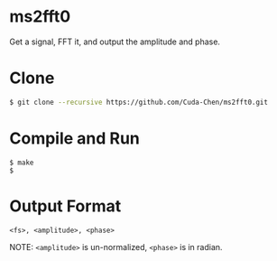 # ms2fft0
Get a signal, FFT it, and output the amplitude and phase.

# Clone
```bash
$ git clone --recursive https://github.com/Cuda-Chen/ms2fft0.git
```

# Compile and Run
```
$ make
$ 
```

# Output Format
```
<fs>, <amplitude>, <phase>
```
NOTE: `<amplitude>` is un-normalized, `<phase>` is in radian.
